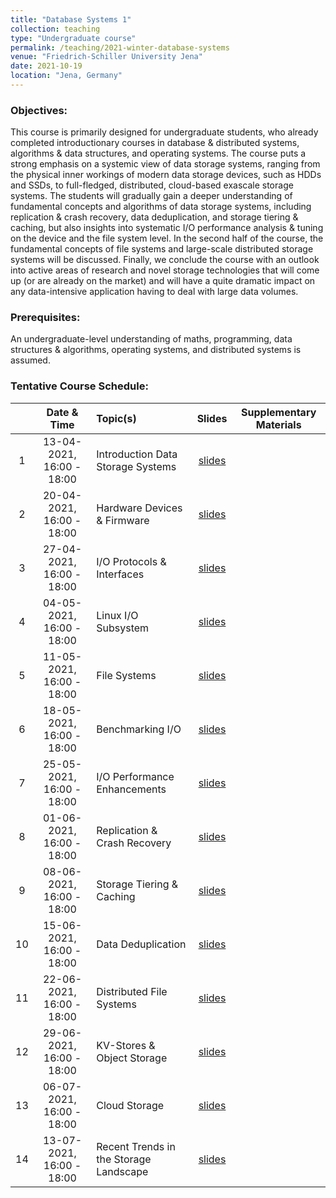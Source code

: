 ```yaml
---
title: "Database Systems 1"
collection: teaching
type: "Undergraduate course"
permalink: /teaching/2021-winter-database-systems
venue: "Friedrich-Schiller University Jena"
date: 2021-10-19
location: "Jena, Germany"
---
```



### Objectives:
This course is primarily designed for undergraduate students, who already completed introductionary courses in database & distributed systems, algorithms & data structures, and operating systems. The course puts a strong emphasis on a systemic view of data storage systems, ranging from the physical inner workings of modern data storage devices, such as HDDs and SSDs, to full-fledged, distributed, cloud-based exascale storage systems. The students will gradually gain a deeper understanding of fundamental concepts and algorithms of data storage systems, including replication & crash recovery, data deduplication, and storage tiering & caching, but also insights into systematic I/O performance analysis & tuning on the device and the file system level. In the second half of the course, the fundamental concepts of file systems and large-scale distributed storage systems will be discussed. Finally, we conclude the course with an outlook into active areas of research and novel storage technologies that will come up (or are already on the market) and will have a quite dramatic impact on any data-intensive application having to deal with large data volumes.

### Prerequisites:
An undergraduate-level understanding of maths, programming, data structures & algorithms, operating systems, and distributed systems is assumed. 

### Tentative Course Schedule:

| | Date & Time | Topic(s)  | Slides | Supplementary Materials |
|:---: | :---: | :---|:---:|:---:|
|1| 13-04-2021, 16:00 - 18:00 |Introduction Data Storage Systems|[slides](https://marcusparadies.github.io/teaching/2021-spring-data-storage-systems)||
|2| 20-04-2021, 16:00 - 18:00 |Hardware Devices & Firmware|[slides](https://marcusparadies.github.io/teaching/2021-spring-data-storage-systems)||
|3| 27-04-2021, 16:00 - 18:00 |I/O Protocols & Interfaces|[slides](https://marcusparadies.github.io/teaching/2021-spring-data-storage-systems)||
|4| 04-05-2021, 16:00 - 18:00 |Linux I/O Subsystem|[slides](https://marcusparadies.github.io/teaching/2021-spring-data-storage-systems)||
|5| 11-05-2021, 16:00 - 18:00 |File Systems|[slides](https://marcusparadies.github.io/teaching/2021-spring-data-storage-systems)||
|6| 18-05-2021, 16:00 - 18:00 |Benchmarking I/O|[slides](https://marcusparadies.github.io/teaching/2021-spring-data-storage-systems)||
|7| 25-05-2021, 16:00 - 18:00 |I/O Performance Enhancements|[slides](https://marcusparadies.github.io/teaching/2021-spring-data-storage-systems)||
|8| 01-06-2021, 16:00 - 18:00 |Replication & Crash Recovery|[slides](https://marcusparadies.github.io/teaching/2021-spring-data-storage-systems)||
|9| 08-06-2021, 16:00 - 18:00 |Storage Tiering & Caching|[slides](https://marcusparadies.github.io/teaching/2021-spring-data-storage-systems)||
|10| 15-06-2021, 16:00 - 18:00 |Data Deduplication|[slides](https://marcusparadies.github.io/teaching/2021-spring-data-storage-systems)||
|11| 22-06-2021, 16:00 - 18:00 |Distributed File Systems|[slides](https://marcusparadies.github.io/teaching/2021-spring-data-storage-systems)||
|12| 29-06-2021, 16:00 - 18:00 |KV-Stores & Object Storage|[slides](https://marcusparadies.github.io/teaching/2021-spring-data-storage-systems)||
|13| 06-07-2021, 16:00 - 18:00 |Cloud Storage|[slides](https://marcusparadies.github.io/teaching/2021-spring-data-storage-systems)||
|14| 13-07-2021, 16:00 - 18:00 |Recent Trends in the Storage Landscape|[slides](https://marcusparadies.github.io/teaching/2021-spring-data-storage-systems)||
